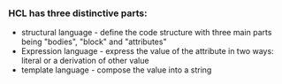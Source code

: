 ### HCL has three distinctive parts:

- structural language - define the code structure with three main parts being "bodies", "block" and "attributes"
- Expression language - express the value of the attribute in two ways: literal or a derivation of other value
- template language - compose the value into a string
